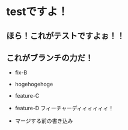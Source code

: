 # testですよ！

## ほら！これがテストですよぉ！！

## これがブランチの力だ！
- fix-B
- hogehogehoge
- feature-C

- feature-D フィーチャーディィィィィィ！

- マージする前の書き込み
